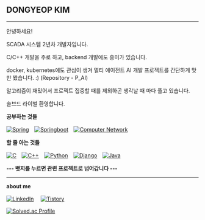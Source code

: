 ## DONGYEOP KIM
********

안녕하세요!

SCADA 시스템 2년차 개발자입니다.

C/C++ 개발을 주로 하고, backend 개발에도 흥미가 있습니다.

docker, kubernetes에도 관심이 생겨 멀티 에이전트 AI 개발 프로젝트를 간단하게 맛만 봤습니다. :)
(Repository - P_AI)
  
  
알고리즘이 재밌어서 프로젝트 집중할 때를 제외하곤 생각날 때 마다 풀고 있습니다.

솔브드 라이벌 환영합니다.
 
 
 
****공부하는 것들****
 
<a href="https://github.com/yupab3/java" target="_blank"><img src="https://img.shields.io/badge/Java Spring-%23000000.svg?&style=flat&logo=spring&logoColor=white&labelColor=000000&link=asd" alt="Spring"></a>　<a href="https://github.com/yupab3/java" target="_blank"><img src="https://img.shields.io/badge/Spring Boot-%23000000.svg?&style=flat&logo=springboot&logoColor=white&labelColor=000000" alt="Springboot"></a>　<a href="https://aspiring-canvas-b83.notion.site/1167f793ac7f804d887ee327b49cdbce?pvs=4" target="_blank"><img src="https://img.shields.io/badge/Computer%20Network-%23000000.svg?&style=flat&logo=Internet%20computer&logoColor=white&labelColor=000000" alt="Computer Network"></a>
 


****할 줄 아는 것들****

<a href="https://github.com/yupab3?tab=repositories&q=&type=&language=c&sort=" target="_blank"><img src="https://img.shields.io/badge/C-%23000000.svg?&style=flat&logo=C&logoColor=white&labelColor=000000&link=asd" alt="C"></a>　<a href="https://github.com/yupab3?tab=repositories&q=&type=&language=c%2B%2B&sort=" target="_blank"><img src="https://img.shields.io/badge/C%2B%2B-%23000000.svg?&style=flat&logo=C%2B%2B&logoColor=white&labelColor=000000" alt="C++"></a>　<a href="https://github.com/yupab3/Transcendence" target="_blank"><img src="https://img.shields.io/badge/python-%23000000.svg?&style=flat&logo=python&logoColor=white&labelColor=000000" alt="Python"></a>　<a href="https://github.com/yupab3/Transcendence" target="_blank"><img src="https://img.shields.io/badge/django-%23000000.svg?&style=flat&logo=django&logoColor=white&labelColor=000000" alt="Django"></a>　<a href="https://github.com/yupab3/BOJ/tree/master/BOJ_java" target="_blank"><img src="https://img.shields.io/badge/Java-%23000000.svg?&style=flat&logo=java&logoColor=white&labelColor=000000&link=asd" alt="Java"></a>
　

 ****--- 뱃지를 누르면 관련 프로젝트로 넘어갑니다 ---****

---

****about me****

<a href="https://www.linkedin.com/in/동엽-김-1a109b333" target="_blank"><img src="https://img.shields.io/badge/LinkedIn-%230077B5.svg?&style=flat-square&logo=linkedin&logoColor=white" alt="LinkedIn"></a>　
<a href="https://dongyeuk.tistory.com/" target="_blank"><img src="https://img.shields.io/badge/Tistory-%23000000.svg?&style=flat-square&logo=tistory&logoColor=white&labelColor=000000" alt="Tistory"></a>
 


 [![Solved.ac Profile](http://mazassumnida.wtf/api/v2/generate_badge?boj=yupab3)](https://solved.ac/yupab3/)
